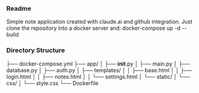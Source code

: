 ### Readme
Simple note application created with claude.ai and github integration.
Just clone the repository into a docker server and: docker-compose up -d --build

### Directory Structure
├── docker-compose.yml
├── app/
│   ├── __init__.py
│   ├── main.py
│   ├── database.py
│   ├── auth.py
│   ├── templates/
│   │   ├── base.html
│   │   ├── login.html
│   │   ├── notes.html
│   │   └── settings.html
│   └── static/
│       └── css/
│           └── style.css
└── Dockerfile
